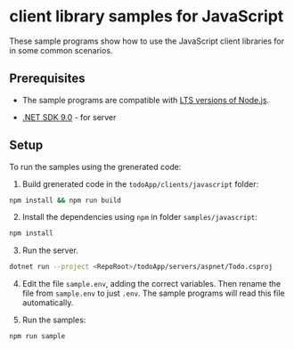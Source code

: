 # client library samples for JavaScript 

These sample programs show how to use the JavaScript client libraries for in some common scenarios.

## Prerequisites

- The sample programs are compatible with [LTS versions of Node.js](https://github.com/nodejs/release#release-schedule).

- [.NET SDK 9.0](https://dotnet.microsoft.com/en-us/download/dotnet/9.0) - for server


## Setup

To run the samples using the grenerated code:

1. Build grenerated code in the `todoApp/clients/javascript` folder:

```bash
npm install && npm run build
```

2. Install the dependencies using `npm` in folder `samples/javascript`:

```bash
npm install
```

3. Run the server.

```bash
dotnet run --project <RepoRoot>/todoApp/servers/aspnet/Todo.csproj
```

4. Edit the file `sample.env`, adding the correct variables. Then rename the file from `sample.env` to just `.env`. The sample programs will read this file automatically.

5. Run the samples:

```bash
npm run sample
```

